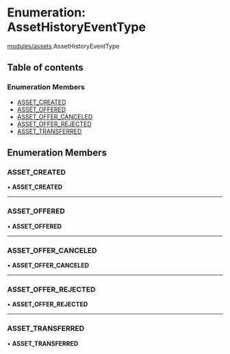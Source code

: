 # Enumeration: AssetHistoryEventType

[modules/assets](../modules/modules_assets.md).AssetHistoryEventType

## Table of contents

### Enumeration Members

- [ASSET\_CREATED](modules_assets.AssetHistoryEventType.md#asset_created)
- [ASSET\_OFFERED](modules_assets.AssetHistoryEventType.md#asset_offered)
- [ASSET\_OFFER\_CANCELED](modules_assets.AssetHistoryEventType.md#asset_offer_canceled)
- [ASSET\_OFFER\_REJECTED](modules_assets.AssetHistoryEventType.md#asset_offer_rejected)
- [ASSET\_TRANSFERRED](modules_assets.AssetHistoryEventType.md#asset_transferred)

## Enumeration Members

### ASSET\_CREATED

• **ASSET\_CREATED**

___

### ASSET\_OFFERED

• **ASSET\_OFFERED**

___

### ASSET\_OFFER\_CANCELED

• **ASSET\_OFFER\_CANCELED**

___

### ASSET\_OFFER\_REJECTED

• **ASSET\_OFFER\_REJECTED**

___

### ASSET\_TRANSFERRED

• **ASSET\_TRANSFERRED**
